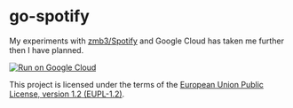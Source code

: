 # go-spotify

My experiments with [zmb3/Spotify](https://github.com/zmb3/spotify) and Google Cloud has taken me further then I have planned.

[![Run on Google Cloud](https://deploy.cloud.run/button.svg)](https://deploy.cloud.run)

This project is licensed under the terms of the [European Union Public License, version 1.2 (EUPL-1.2)](https://opensource.org/licenses/EUPL-1.2).

